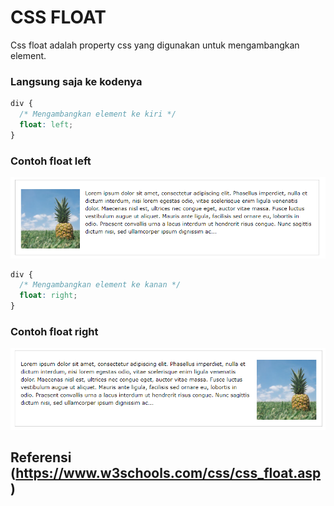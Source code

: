 # CSS FLOAT

Css float adalah property css yang digunakan untuk mengambangkan element.

### Langsung saja ke kodenya

```css
div {
  /* Mengambangkan element ke kiri */
  float: left;
}
```

### Contoh float left

![CSS Float](css-float_left.png)

```css
div {
  /* Mengambangkan element ke kanan */
  float: right;
}
```

### Contoh float right

![CSS Float](css-float_right.png)

## Referensi (https://www.w3schools.com/css/css_float.asp)

